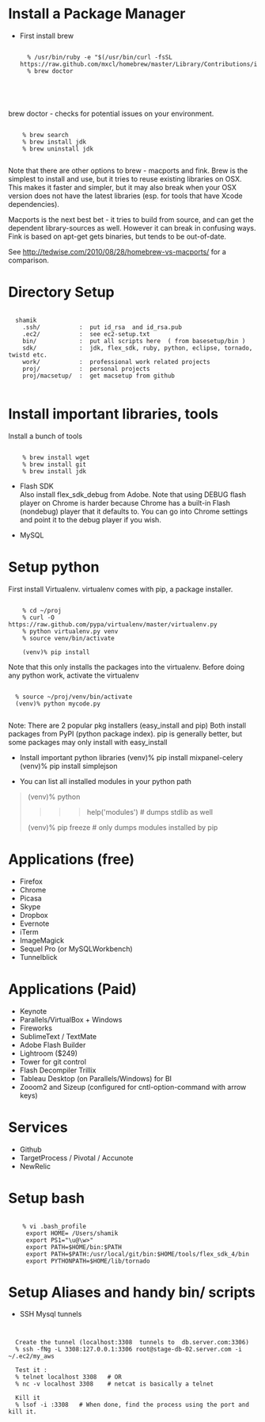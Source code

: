 Install a Package Manager
===============

- First install brew 

  <pre><code>
    % /usr/bin/ruby -e "$(/usr/bin/curl -fsSL https://raw.github.com/mxcl/homebrew/master/Library/Contributions/install_homebrew.rb)"
    % brew doctor  
 </code></pre>
  
  brew doctor - checks for potential issues on your environment.
  
 <pre><code>
    % brew search
    % brew install jdk
    % brew uninstall jdk
  </code></pre>
  
  Note that there are other options to brew -  macports and fink.
  Brew is the simplest to install and use, but it tries to reuse existing 
  libraries on OSX. This makes it faster and simpler, but it may also break
  when your OSX version does not have the latest libraries (esp. for tools
  that have Xcode dependencies). 
  
  Macports is the next best bet - it tries to build from source, and can
  get the dependent library-sources as well. However it can break in confusing ways.
  Fink is based on apt-get gets binaries, but tends to be out-of-date.

  See http://tedwise.com/2010/08/28/homebrew-vs-macports/ for a comparison.


Directory Setup
===============

  <pre><code>
  shamik
    .ssh/           :  put id_rsa  and id_rsa.pub 
    .ec2/           :  see ec2-setup.txt 
    bin/            :  put all scripts here  ( from basesetup/bin )
    sdk/            :  jdk, flex_sdk, ruby, python, eclipse, tornado, twistd etc.
    work/           :  professional work related projects
    proj/           :  personal projects
    proj/macsetup/  :  get macsetup from github
  </code></pre>
  

Install important  libraries, tools
=============

Install a bunch of tools
<pre><code>
    % brew install wget
    % brew install git
    % brew install jdk 
</code></pre>
 
- Flash SDK  
   Also install flex_sdk_debug from Adobe.
   Note that using DEBUG flash player on Chrome is harder because Chrome has a built-in Flash
   (nondebug) player that it defaults to. You can go into Chrome settings and point it to the
   debug player if you wish.

- MySQL

Setup python
============

First install Virtualenv. 
virtualenv comes with pip, a package installer.

<pre><code>
    % cd ~/proj
    % curl -O https://raw.github.com/pypa/virtualenv/master/virtualenv.py
    % python virtualenv.py venv
    % source venv/bin/activate

    (venv)% pip install  <whatever-package>
</code></pre>

  Note that this only installs the packages into the virtualenv.
  Before doing any python work, activate the virtualenv
  
  <pre><code>
  % source ~/proj/venv/bin/activate
  (venv)% python mycode.py
  </code></pre>

  Note: There are 2 popular pkg installers (easy_install and pip)
  Both install packages from PyPI (python package index).
  pip is generally better, but some packages may only install with easy_install

- Install important python libraries
  (venv)% pip install mixpanel-celery
  (venv)% pip install simplejson

- You can list all installed modules in your python path
  
>  (venv)% python
>  >>> help('modules')     # dumps stdlib as well
> 
>  (venv)% pip freeze      # only dumps modules installed by pip 
>
  


Applications (free)
===============
* Firefox
* Chrome
* Picasa
* Skype
* Dropbox
* Evernote
* iTerm
* ImageMagick
* Sequel Pro  (or MySQLWorkbench)
* Tunnelblick

Applications (Paid)
===============
* Keynote
* Parallels/VirtualBox + Windows 
* Fireworks
* SublimeText / TextMate 
* Adobe Flash Builder
* Lightroom ($249)
* Tower for git control
* Flash Decompiler Trillix
* Tableau Desktop (on Parallels/Windows) for BI
* Zooom2 and Sizeup (configured for cntl-option-command  with arrow keys)

Services
===============
* Github
* TargetProcess / Pivotal / Accunote
* NewRelic



Setup bash
===============
    
<pre><code>
    % vi .bash_profile 
     export HOME= /Users/shamik
     export PS1="\u@\w>"
     export PATH=$HOME/bin:$PATH
     export PATH=$PATH:/usr/local/git/bin:$HOME/tools/flex_sdk_4/bin
     export PYTHONPATH=$HOME/lib/tornado 
</code></pre>




Setup Aliases and handy bin/ scripts
===============

* SSH Mysql tunnels

<pre><code>

  Create the tunnel (localhost:3308  tunnels to  db.server.com:3306)
  % ssh -fNg -L 3308:127.0.0.1:3306 root@stage-db-02.server.com -i ~/.ec2/my_aws

  Test it :
  % telnet localhost 3308   # OR
  % nc -v localhost 3308    # netcat is basically a telnet

  Kill it
  % lsof -i :3308   # When done, find the process using the port and kill it.

</code></pre>
